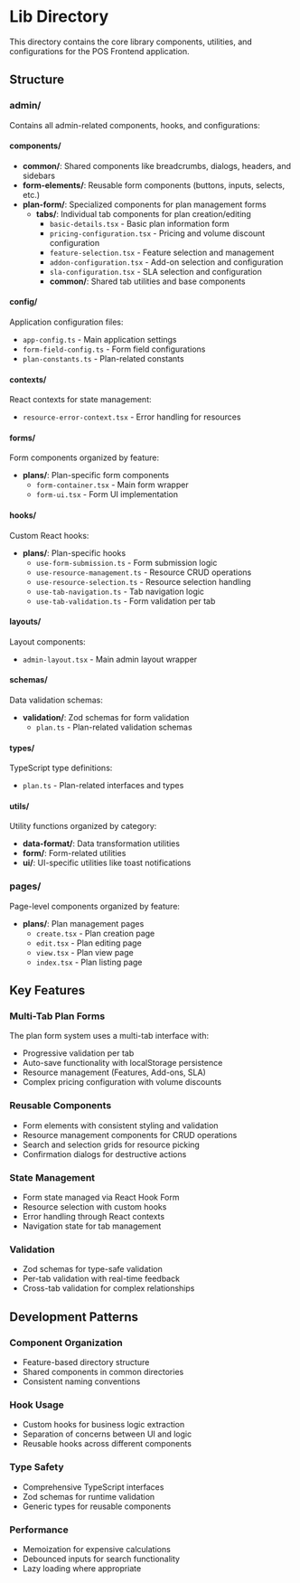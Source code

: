 # Lib Directory

This directory contains the core library components, utilities, and configurations for the POS Frontend application.

## Structure

### admin/
Contains all admin-related components, hooks, and configurations:

#### components/
- **common/**: Shared components like breadcrumbs, dialogs, headers, and sidebars
- **form-elements/**: Reusable form components (buttons, inputs, selects, etc.)
- **plan-form/**: Specialized components for plan management forms
  - **tabs/**: Individual tab components for plan creation/editing
    - `basic-details.tsx` - Basic plan information form
    - `pricing-configuration.tsx` - Pricing and volume discount configuration
    - `feature-selection.tsx` - Feature selection and management
    - `addon-configuration.tsx` - Add-on selection and configuration
    - `sla-configuration.tsx` - SLA selection and configuration
    - **common/**: Shared tab utilities and base components

#### config/
Application configuration files:
- `app-config.ts` - Main application settings
- `form-field-config.ts` - Form field configurations
- `plan-constants.ts` - Plan-related constants

#### contexts/
React contexts for state management:
- `resource-error-context.tsx` - Error handling for resources

#### forms/
Form components organized by feature:
- **plans/**: Plan-specific form components
  - `form-container.tsx` - Main form wrapper
  - `form-ui.tsx` - Form UI implementation

#### hooks/
Custom React hooks:
- **plans/**: Plan-specific hooks
  - `use-form-submission.ts` - Form submission logic
  - `use-resource-management.ts` - Resource CRUD operations
  - `use-resource-selection.ts` - Resource selection handling
  - `use-tab-navigation.ts` - Tab navigation logic
  - `use-tab-validation.ts` - Form validation per tab

#### layouts/
Layout components:
- `admin-layout.tsx` - Main admin layout wrapper

#### schemas/
Data validation schemas:
- **validation/**: Zod schemas for form validation
  - `plan.ts` - Plan-related validation schemas

#### types/
TypeScript type definitions:
- `plan.ts` - Plan-related interfaces and types

#### utils/
Utility functions organized by category:
- **data-format/**: Data transformation utilities
- **form/**: Form-related utilities
- **ui/**: UI-specific utilities like toast notifications

### pages/
Page-level components organized by feature:
- **plans/**: Plan management pages
  - `create.tsx` - Plan creation page
  - `edit.tsx` - Plan editing page
  - `view.tsx` - Plan view page
  - `index.tsx` - Plan listing page

## Key Features

### Multi-Tab Plan Forms
The plan form system uses a multi-tab interface with:
- Progressive validation per tab
- Auto-save functionality with localStorage persistence
- Resource management (Features, Add-ons, SLA)
- Complex pricing configuration with volume discounts

### Reusable Components
- Form elements with consistent styling and validation
- Resource management components for CRUD operations
- Search and selection grids for resource picking
- Confirmation dialogs for destructive actions

### State Management
- Form state managed via React Hook Form
- Resource selection with custom hooks
- Error handling through React contexts
- Navigation state for tab management

### Validation
- Zod schemas for type-safe validation
- Per-tab validation with real-time feedback
- Cross-tab validation for complex relationships

## Development Patterns

### Component Organization
- Feature-based directory structure
- Shared components in common directories
- Consistent naming conventions

### Hook Usage
- Custom hooks for business logic extraction
- Separation of concerns between UI and logic
- Reusable hooks across different components

### Type Safety
- Comprehensive TypeScript interfaces
- Zod schemas for runtime validation
- Generic types for reusable components

### Performance
- Memoization for expensive calculations
- Debounced inputs for search functionality
- Lazy loading where appropriate